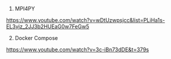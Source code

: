 1. MPI4PY

https://www.youtube.com/watch?v=wDtUzwpsjcc&list=PLiHa1s-EL3vjz_2JJ3b2HUEaG0w7FeGw5

2. Docker Compose

https://www.youtube.com/watch?v=3c-iBn73dDE&t=379s
